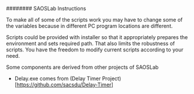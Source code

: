 ######## SAOSLab Instructions

To make all of some of the scripts work you may have to change some of the variables because in different PC program locations are different.

Scripts could be provided with installer so that it appropriately prepares the environment and sets required path. That also limits the robustness of scripts. You have the freedom to modify current scripts according to your need.

Some components are derived from other projects of SAOSLab
* Delay.exe comes from (Delay Timer Project)[https://github.com/sacsdu/Delay-Timer]
